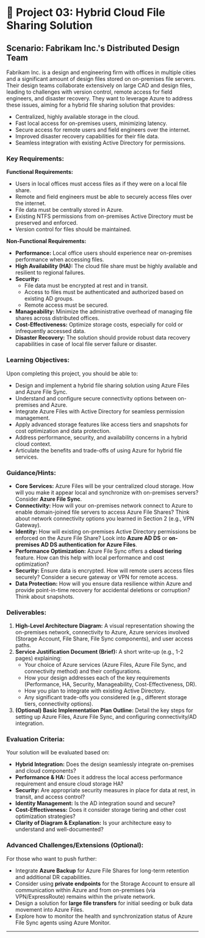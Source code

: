 # 🚀 Project 03: Hybrid Cloud File Sharing Solution

## Scenario: Fabrikam Inc.'s Distributed Design Team

Fabrikam Inc. is a design and engineering firm with offices in multiple cities and a significant amount of design files stored on on-premises file servers. Their design teams collaborate extensively on large CAD and design files, leading to challenges with version control, remote access for field engineers, and disaster recovery. They want to leverage Azure to address these issues, aiming for a hybrid file sharing solution that provides:
* Centralized, highly available storage in the cloud.
* Fast local access for on-premises users, minimizing latency.
* Secure access for remote users and field engineers over the internet.
* Improved disaster recovery capabilities for their file data.
* Seamless integration with existing Active Directory for permissions.

### Key Requirements:

**Functional Requirements:**
* Users in local offices must access files as if they were on a local file share.
* Remote and field engineers must be able to securely access files over the internet.
* File data must be centrally stored in Azure.
* Existing NTFS permissions from on-premises Active Directory must be preserved and enforced.
* Version control for files should be maintained.

**Non-Functional Requirements:**
* **Performance:** Local office users should experience near on-premises performance when accessing files.
* **High Availability (HA):** The cloud file share must be highly available and resilient to regional failures.
* **Security:**
    * File data must be encrypted at rest and in transit.
    * Access to files must be authenticated and authorized based on existing AD groups.
    * Remote access must be secured.
* **Manageability:** Minimize the administrative overhead of managing file shares across distributed offices.
* **Cost-Effectiveness:** Optimize storage costs, especially for cold or infrequently accessed data.
* **Disaster Recovery:** The solution should provide robust data recovery capabilities in case of local file server failure or disaster.

### Learning Objectives:

Upon completing this project, you should be able to:

* Design and implement a hybrid file sharing solution using Azure Files and Azure File Sync.
* Understand and configure secure connectivity options between on-premises and Azure.
* Integrate Azure Files with Active Directory for seamless permission management.
* Apply advanced storage features like access tiers and snapshots for cost optimization and data protection.
* Address performance, security, and availability concerns in a hybrid cloud context.
* Articulate the benefits and trade-offs of using Azure for hybrid file services.

### Guidance/Hints:

* **Core Services:** Azure Files will be your centralized cloud storage. How will you make it appear local and synchronize with on-premises servers? Consider **Azure File Sync**.
* **Connectivity:** How will your on-premises network connect to Azure to enable domain-joined file servers to access Azure File Shares? Think about network connectivity options you learned in Section 2 (e.g., VPN Gateway).
* **Identity:** How will existing on-premises Active Directory permissions be enforced on the Azure File Share? Look into **Azure AD DS** or **on-premises AD DS authentication for Azure Files**.
* **Performance Optimization:** Azure File Sync offers a **cloud tiering** feature. How can this help with local performance and cost optimization?
* **Security:** Ensure data is encrypted. How will remote users access files securely? Consider a secure gateway or VPN for remote access.
* **Data Protection:** How will you ensure data resilience within Azure and provide point-in-time recovery for accidental deletions or corruption? Think about snapshots.

### Deliverables:

1.  **High-Level Architecture Diagram:** A visual representation showing the on-premises network, connectivity to Azure, Azure services involved (Storage Account, File Share, File Sync components), and user access paths.
2.  **Service Justification Document (Brief):** A short write-up (e.g., 1-2 pages) explaining:
    * Your choice of Azure services (Azure Files, Azure File Sync, and connectivity method) and their configurations.
    * How your design addresses each of the key requirements (Performance, HA, Security, Manageability, Cost-Effectiveness, DR).
    * How you plan to integrate with existing Active Directory.
    * Any significant trade-offs you considered (e.g., different storage tiers, connectivity options).
3.  **(Optional) Basic Implementation Plan Outline:** Detail the key steps for setting up Azure Files, Azure File Sync, and configuring connectivity/AD integration.

### Evaluation Criteria:

Your solution will be evaluated based on:

* **Hybrid Integration:** Does the design seamlessly integrate on-premises and cloud components?
* **Performance & HA:** Does it address the local access performance requirement and ensure cloud storage HA?
* **Security:** Are appropriate security measures in place for data at rest, in transit, and access control?
* **Identity Management:** Is the AD integration sound and secure?
* **Cost-Effectiveness:** Does it consider storage tiering and other cost optimization strategies?
* **Clarity of Diagram & Explanation:** Is your architecture easy to understand and well-documented?

### Advanced Challenges/Extensions (Optional):

For those who want to push further:

* Integrate **Azure Backup** for Azure File Shares for long-term retention and additional DR capabilities.
* Consider using **private endpoints** for the Storage Account to ensure all communication within Azure and from on-premises (via VPN/ExpressRoute) remains within the private network.
* Design a solution for **large file transfers** for initial seeding or bulk data movement into Azure Files.
* Explore how to monitor the health and synchronization status of Azure File Sync agents using Azure Monitor.

---